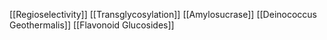 [[Regioselectivity]]
[[Transglycosylation]]
[[Amylosucrase]]
[[Deinococcus Geothermalis]]
[[Flavonoid Glucosides]]
